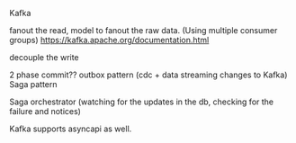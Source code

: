Kafka

fanout the read, model to fanout the raw data. (Using multiple consumer groups) https://kafka.apache.org/documentation.html


decouple the write


2 phase commit??
outbox pattern (cdc + data streaming changes to Kafka)
Saga pattern

Saga orchestrator (watching for the updates in the db, checking for the failure and notices)

Kafka supports asyncapi as well.